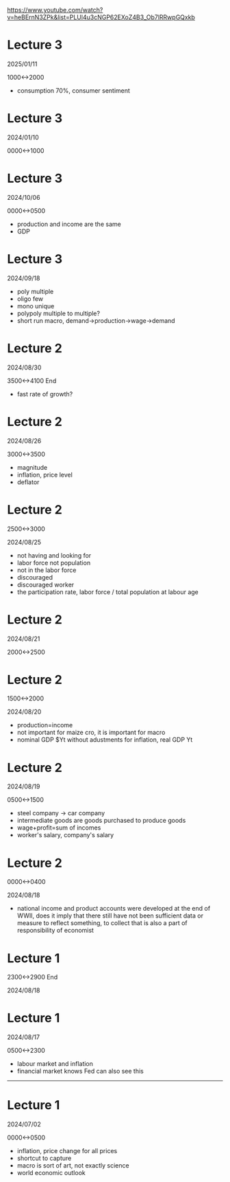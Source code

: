 https://www.youtube.com/watch?v=heBErnN3ZPk&list=PLUl4u3cNGP62EXoZ4B3_Ob7lRRwpGQxkb

# Lecture 3

2025/01/11

1000<->2000

- consumption 70%, consumer sentiment


# Lecture 3

2024/01/10

0000<->1000

# Lecture 3

2024/10/06

0000<->0500

- production and income are the same
- GDP

# Lecture 3

2024/09/18

- poly multiple
- oligo few
- mono unique
- polypoly multiple to multiple?
- short run macro, demand->production->wage->demand

# Lecture 2

2024/08/30

3500<->4100 End

- fast rate of growth?

# Lecture 2

2024/08/26

3000<->3500

- magnitude
- inflation, price level
- deflator

# Lecture 2

2500<->3000

2024/08/25

- not having and looking for
- labor force not population
- not in the labor force
- discouraged
- discouraged worker
- the participation rate, labor force / total population at labour age

# Lecture 2

2024/08/21

2000<->2500

# Lecture 2

1500<->2000

2024/08/20

- production=income
- not important for maize cro, it is important for macro
- nominal GDP $Yt without adustments for inflation, real GDP Yt


# Lecture 2

2024/08/19

0500<->1500

- steel company -> car company
- intermediate goods are goods purchased to produce goods
- wage+profit=sum of incomes
- worker's salary, company's salary

# Lecture 2

0000<->0400

2024/08/18

- national income and product accounts were developed at the end of WWII, does it imply that there still have not been sufficient data or measure to reflect something, to collect that is also a part of responsibility of economist

# Lecture 1

2300<->2900 End

2024/08/18

# Lecture 1

2024/08/17

0500<->2300

- labour market and inflation
- financial market knows Fed can also see this

---

# Lecture 1

2024/07/02

0000<->0500

- inflation, price change for all prices
- shortcut to capture
- macro is sort of art, not exactly science
- world economic outlook
